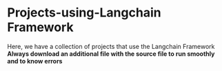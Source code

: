 # Projects-using-Langchain Framework
Here, we have a collection of projects that use the Langchain Framework
**Always download an additional file with the source file to run smoothly and to know errors** 

